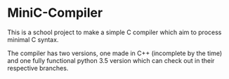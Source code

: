 # MiniC-Compiler
This is a school project to make a simple C compiler which aim to process minimal C syntax.

The compiler has two versions, one made in C++ (incomplete by the time) and one fully functional python 3.5 version which can check out in their respective branches.

